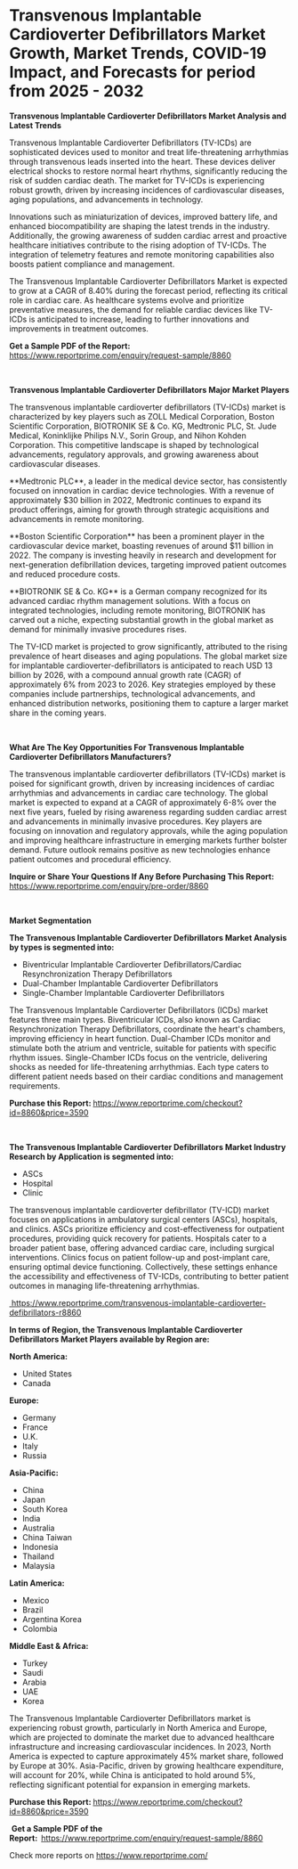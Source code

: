 <p><h1>Transvenous Implantable Cardioverter Defibrillators Market Growth, Market Trends, COVID-19 Impact, and Forecasts for period from 2025 - 2032</h1></p><p><strong>Transvenous Implantable Cardioverter Defibrillators Market Analysis and Latest Trends</strong></p>
<p><p>Transvenous Implantable Cardioverter Defibrillators (TV-ICDs) are sophisticated devices used to monitor and treat life-threatening arrhythmias through transvenous leads inserted into the heart. These devices deliver electrical shocks to restore normal heart rhythms, significantly reducing the risk of sudden cardiac death. The market for TV-ICDs is experiencing robust growth, driven by increasing incidences of cardiovascular diseases, aging populations, and advancements in technology. </p><p>Innovations such as miniaturization of devices, improved battery life, and enhanced biocompatibility are shaping the latest trends in the industry. Additionally, the growing awareness of sudden cardiac arrest and proactive healthcare initiatives contribute to the rising adoption of TV-ICDs. The integration of telemetry features and remote monitoring capabilities also boosts patient compliance and management. </p><p>The Transvenous Implantable Cardioverter Defibrillators Market is expected to grow at a CAGR of 8.40% during the forecast period, reflecting its critical role in cardiac care. As healthcare systems evolve and prioritize preventative measures, the demand for reliable cardiac devices like TV-ICDs is anticipated to increase, leading to further innovations and improvements in treatment outcomes.</p></p>
<p><strong>Get a Sample PDF of the Report:&nbsp;</strong> <a href="https://www.reportprime.com/enquiry/request-sample/8860?utm_campaign=3198&utm_medium=2&utm_source=Github&utm_content=ia&utm_term=20032025&utm_id=transvenous-implantable-cardioverter-defibrillators">https://www.reportprime.com/enquiry/request-sample/8860</a></p>
<p>&nbsp;</p>
<p><strong>Transvenous Implantable Cardioverter Defibrillators Major Market Players</strong></p>
<p><p>The transvenous implantable cardioverter defibrillators (TV-ICDs) market is characterized by key players such as ZOLL Medical Corporation, Boston Scientific Corporation, BIOTRONIK SE & Co. KG, Medtronic PLC, St. Jude Medical, Koninklijke Philips N.V., Sorin Group, and Nihon Kohden Corporation. This competitive landscape is shaped by technological advancements, regulatory approvals, and growing awareness about cardiovascular diseases.</p><p>**Medtronic PLC**, a leader in the medical device sector, has consistently focused on innovation in cardiac device technologies. With a revenue of approximately $30 billion in 2022, Medtronic continues to expand its product offerings, aiming for growth through strategic acquisitions and advancements in remote monitoring.</p><p>**Boston Scientific Corporation** has been a prominent player in the cardiovascular device market, boasting revenues of around $11 billion in 2022. The company is investing heavily in research and development for next-generation defibrillation devices, targeting improved patient outcomes and reduced procedure costs.</p><p>**BIOTRONIK SE & Co. KG** is a German company recognized for its advanced cardiac rhythm management solutions. With a focus on integrated technologies, including remote monitoring, BIOTRONIK has carved out a niche, expecting substantial growth in the global market as demand for minimally invasive procedures rises.</p><p>The TV-ICD market is projected to grow significantly, attributed to the rising prevalence of heart diseases and aging populations. The global market size for implantable cardioverter-defibrillators is anticipated to reach USD 13 billion by 2026, with a compound annual growth rate (CAGR) of approximately 6% from 2023 to 2026. Key strategies employed by these companies include partnerships, technological advancements, and enhanced distribution networks, positioning them to capture a larger market share in the coming years.</p></p>
<p>&nbsp;</p>
<p><strong>What Are The Key Opportunities For Transvenous Implantable Cardioverter Defibrillators Manufacturers?</strong></p>
<p><p>The transvenous implantable cardioverter defibrillators (TV-ICDs) market is poised for significant growth, driven by increasing incidences of cardiac arrhythmias and advancements in cardiac care technology. The global market is expected to expand at a CAGR of approximately 6-8% over the next five years, fueled by rising awareness regarding sudden cardiac arrest and advancements in minimally invasive procedures. Key players are focusing on innovation and regulatory approvals, while the aging population and improving healthcare infrastructure in emerging markets further bolster demand. Future outlook remains positive as new technologies enhance patient outcomes and procedural efficiency.</p></p>
<p><strong>Inquire or Share Your Questions If Any Before Purchasing This Report:</strong> <a href="https://www.reportprime.com/enquiry/pre-order/8860?utm_campaign=3198&utm_medium=2&utm_source=Github&utm_content=ia&utm_term=20032025&utm_id=transvenous-implantable-cardioverter-defibrillators">https://www.reportprime.com/enquiry/pre-order/8860</a></p>
<p>&nbsp;</p>
<p><strong>Market Segmentation</strong></p>
<p><strong>The Transvenous Implantable Cardioverter Defibrillators Market Analysis by types is segmented into:</strong></p>
<p><ul><li>Biventricular Implantable Cardioverter Defibrillators/Cardiac Resynchronization Therapy Defibrillators</li><li>Dual-Chamber Implantable Cardioverter Defibrillators</li><li>Single-Chamber Implantable Cardioverter Defibrillators</li></ul></p>
<p><p>The Transvenous Implantable Cardioverter Defibrillators (ICDs) market features three main types. Biventricular ICDs, also known as Cardiac Resynchronization Therapy Defibrillators, coordinate the heart's chambers, improving efficiency in heart function. Dual-Chamber ICDs monitor and stimulate both the atrium and ventricle, suitable for patients with specific rhythm issues. Single-Chamber ICDs focus on the ventricle, delivering shocks as needed for life-threatening arrhythmias. Each type caters to different patient needs based on their cardiac conditions and management requirements.</p></p>
<p><strong>Purchase this Report:&nbsp;</strong><a href="https://www.reportprime.com/checkout?id=8860&price=3590&utm_campaign=3198&utm_medium=2&utm_source=Github&utm_content=ia&utm_term=20032025&utm_id=transvenous-implantable-cardioverter-defibrillators">https://www.reportprime.com/checkout?id=8860&price=3590</a></p>
<p>&nbsp;</p>
<p><strong>The Transvenous Implantable Cardioverter Defibrillators Market Industry Research by Application is segmented into:</strong></p>
<p><ul><li>ASCs</li><li>Hospital</li><li>Clinic</li></ul></p>
<p><p>The transvenous implantable cardioverter defibrillator (TV-ICD) market focuses on applications in ambulatory surgical centers (ASCs), hospitals, and clinics. ASCs prioritize efficiency and cost-effectiveness for outpatient procedures, providing quick recovery for patients. Hospitals cater to a broader patient base, offering advanced cardiac care, including surgical interventions. Clinics focus on patient follow-up and post-implant care, ensuring optimal device functioning. Collectively, these settings enhance the accessibility and effectiveness of TV-ICDs, contributing to better patient outcomes in managing life-threatening arrhythmias.</p></p>
<p><a href="https://www.reportprime.com/transvenous-implantable-cardioverter-defibrillators-r8860?utm_campaign=3198&utm_medium=2&utm_source=Github&utm_content=ia&utm_term=20032025&utm_id=transvenous-implantable-cardioverter-defibrillators">&nbsp;https://www.reportprime.com/transvenous-implantable-cardioverter-defibrillators-r8860</a></p>
<p><strong>In terms of Region, the Transvenous Implantable Cardioverter Defibrillators Market Players available by Region are:</strong></p>
<p>
    <p> <strong> North America: </strong>
        <ul>
            <li>United States</li>
            <li>Canada</li>
        </ul>
        </p> 
    <p> <strong> Europe: </strong>
        <ul>
            <li>Germany</li>
            <li>France</li>
            <li>U.K.</li>
            <li>Italy</li>
            <li>Russia</li>
        </ul>
        </p> 
    <p> <strong> Asia-Pacific: </strong>
        <ul>
            <li>China</li>
            <li>Japan</li>
            <li>South Korea</li>
            <li>India</li>
            <li>Australia</li>
            <li>China Taiwan</li>
            <li>Indonesia</li>
            <li>Thailand</li>
            <li>Malaysia</li>
        </ul>
        </p> 
    <p> <strong> Latin America: </strong>
        <ul>
            <li>Mexico</li>
            <li>Brazil</li>
            <li>Argentina Korea</li>
            <li>Colombia</li>
        </ul>
        </p> 
    <p> <strong> Middle East & Africa: </strong>
        <ul>
            <li>Turkey</li>
            <li>Saudi</li>
            <li>Arabia</li>
            <li>UAE</li>
            <li>Korea</li>
        </ul>
    </p>
    </p>
<p><p>The Transvenous Implantable Cardioverter Defibrillators market is experiencing robust growth, particularly in North America and Europe, which are projected to dominate the market due to advanced healthcare infrastructure and increasing cardiovascular incidences. In 2023, North America is expected to capture approximately 45% market share, followed by Europe at 30%. Asia-Pacific, driven by growing healthcare expenditure, will account for 20%, while China is anticipated to hold around 5%, reflecting significant potential for expansion in emerging markets.</p></p>
<p><strong>Purchase this Report: </strong><a href="https://www.reportprime.com/checkout?id=8860&price=3590&utm_campaign=3198&utm_medium=2&utm_source=Github&utm_content=ia&utm_term=20032025&utm_id=transvenous-implantable-cardioverter-defibrillators">https://www.reportprime.com/checkout?id=8860&price=3590</a></p>
<p>&nbsp;<strong>Get a Sample PDF of the Report:&nbsp;&nbsp;</strong><a href="https://www.reportprime.com/enquiry/request-sample/8860?utm_campaign=3198&utm_medium=2&utm_source=Github&utm_content=ia&utm_term=20032025&utm_id=transvenous-implantable-cardioverter-defibrillators">https://www.reportprime.com/enquiry/request-sample/8860</a></p>
<p><strong></strong></p>
<p>Check more reports on <a href="https://www.reportprime.com/?utm_campaign=3198&utm_medium=2&utm_source=Github&utm_content=ia&utm_term=20032025&utm_id=transvenous-implantable-cardioverter-defibrillators">https://www.reportprime.com/</a></p>